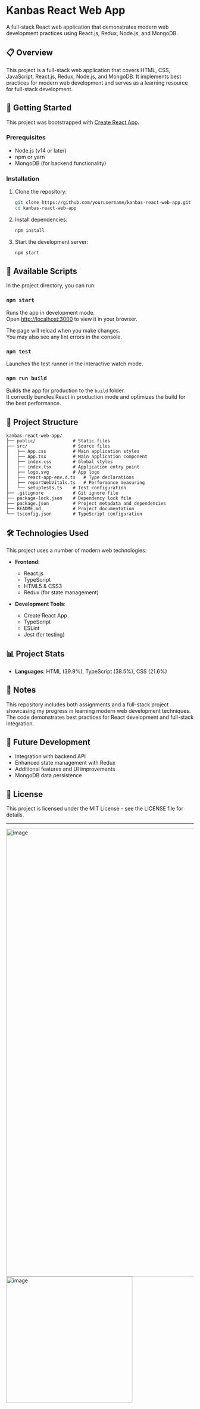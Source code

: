# Kanbas React Web App

A full-stack React web application that demonstrates modern web development practices using React.js, Redux, Node.js, and MongoDB.

## 📋 Overview

This project is a full-stack web application that covers HTML, CSS, JavaScript, React.js, Redux, Node.js, and MongoDB. It implements best practices for modern web development and serves as a learning resource for full-stack development.

## 🚀 Getting Started

This project was bootstrapped with [Create React App](https://create-react-app.dev/).

### Prerequisites

- Node.js (v14 or later)
- npm or yarn
- MongoDB (for backend functionality)

### Installation

1. Clone the repository:
   ```bash
   git clone https://github.com/yourusername/kanbas-react-web-app.git
   cd kanbas-react-web-app
   ```

2. Install dependencies:
   ```bash
   npm install
   ```

3. Start the development server:
   ```bash
   npm start
   ```

## 📜 Available Scripts

In the project directory, you can run:

### `npm start`

Runs the app in development mode.\
Open [http://localhost:3000](http://localhost:3000) to view it in your browser.

The page will reload when you make changes.\
You may also see any lint errors in the console.

### `npm test`

Launches the test runner in the interactive watch mode.

### `npm run build`

Builds the app for production to the `build` folder.\
It correctly bundles React in production mode and optimizes the build for the best performance.

## 🧰 Project Structure

```
kanbas-react-web-app/
├── public/              # Static files
├── src/                 # Source files
│   ├── App.css          # Main application styles
│   ├── App.tsx          # Main application component
│   ├── index.css        # Global styles
│   ├── index.tsx        # Application entry point
│   ├── logo.svg         # App logo
│   ├── react-app-env.d.ts   # Type declarations
│   ├── reportWebVitals.ts   # Performance measuring
│   └── setupTests.ts    # Test configuration
├── .gitignore           # Git ignore file
├── package-lock.json    # Dependency lock file
├── package.json         # Project metadata and dependencies
├── README.md            # Project documentation
└── tsconfig.json        # TypeScript configuration
```

## 🛠️ Technologies Used

This project uses a number of modern web technologies:

- **Frontend**:
  - React.js
  - TypeScript
  - HTML5 & CSS3
  - Redux (for state management)

- **Development Tools**:
  - Create React App
  - TypeScript
  - ESLint
  - Jest (for testing)

## 📊 Project Stats

- **Languages**: HTML (39.9%), TypeScript (38.5%), CSS (21.6%)

## 📝 Notes

This repository includes both assignments and a full-stack project showcasing my progress in learning modern web development techniques. The code demonstrates best practices for React development and full-stack integration.

## 🔮 Future Development

- Integration with backend API
- Enhanced state management with Redux
- Additional features and UI improvements
- MongoDB data persistence

## 📄 License

This project is licensed under the MIT License - see the LICENSE file for details.

---
<img width="1202" alt="image" src="https://github.com/user-attachments/assets/222c1455-4da9-4547-a0ed-862295a18dd1" />
<img width="339" alt="image" src="https://github.com/user-attachments/assets/594b9053-92ed-4847-ba65-271e450354ce" />

